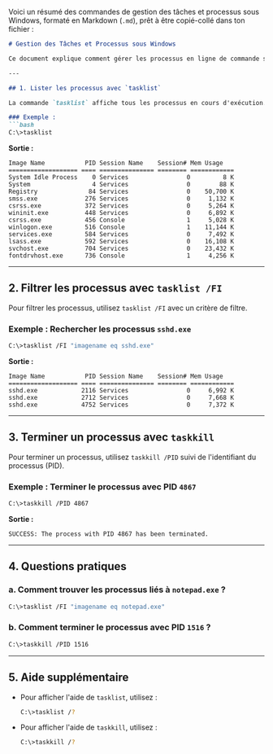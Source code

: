 Voici un résumé des commandes de gestion des tâches et processus sous Windows, formaté en Markdown (`.md`), prêt à être copié-collé dans ton fichier :

```markdown
# Gestion des Tâches et Processus sous Windows

Ce document explique comment gérer les processus en ligne de commande sous Windows, en utilisant `tasklist` pour lister les processus et `taskkill` pour les terminer.

---

## 1. Lister les processus avec `tasklist`

La commande `tasklist` affiche tous les processus en cours d'exécution.

### Exemple :
```bash
C:\>tasklist
```
**Sortie :**
```
Image Name           PID Session Name    Session# Mem Usage
=================== ==== =============== ======== ============
System Idle Process    0 Services                0         8 K
System                 4 Services                0        88 K
Registry              84 Services                0    50,700 K
smss.exe             276 Services                0     1,132 K
csrss.exe            372 Services                0     5,264 K
wininit.exe          448 Services                0     6,892 K
csrss.exe            456 Console                 1     5,028 K
winlogon.exe         516 Console                 1    11,144 K
services.exe         584 Services                0     7,492 K
lsass.exe            592 Services                0    16,108 K
svchost.exe          704 Services                0    23,432 K
fontdrvhost.exe      736 Console                 1     4,256 K
```

---

## 2. Filtrer les processus avec `tasklist /FI`

Pour filtrer les processus, utilisez `tasklist /FI` avec un critère de filtre.

### Exemple : Rechercher les processus `sshd.exe`
```bash
C:\>tasklist /FI "imagename eq sshd.exe"
```
**Sortie :**
```
Image Name           PID Session Name    Session# Mem Usage
=================== ==== =============== ======== ============
sshd.exe            2116 Services                0     6,992 K
sshd.exe            2712 Services                0     7,668 K
sshd.exe            4752 Services                0     7,372 K
```

---

## 3. Terminer un processus avec `taskkill`

Pour terminer un processus, utilisez `taskkill /PID` suivi de l'identifiant du processus (PID).

### Exemple : Terminer le processus avec PID `4867`
```bash
C:\>taskkill /PID 4867
```
**Sortie :**
```
SUCCESS: The process with PID 4867 has been terminated.
```

---

## 4. Questions pratiques

### a. Comment trouver les processus liés à `notepad.exe` ?
```bash
C:\>tasklist /FI "imagename eq notepad.exe"
```

### b. Comment terminer le processus avec PID `1516` ?
```bash
C:\>taskkill /PID 1516
```

---

## 5. Aide supplémentaire

- Pour afficher l'aide de `tasklist`, utilisez :
  ```bash
  C:\>tasklist /?
  ```
- Pour afficher l'aide de `taskkill`, utilisez :
  ```bash
  C:\>taskkill /?
  ```
